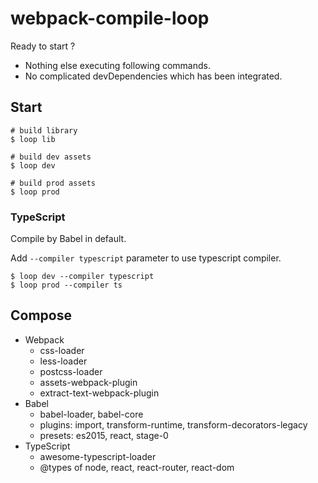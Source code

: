 # webpack-compile-loop

Ready to start ?

- Nothing else executing following commands.
- No complicated devDependencies which has been integrated.

## Start

```shell
# build library
$ loop lib

# build dev assets
$ loop dev

# build prod assets
$ loop prod
```

### TypeScript

Compile by Babel in default.

Add `--compiler typescript` parameter to use typescript compiler.

```shell
$ loop dev --compiler typescript
$ loop prod --compiler ts
```

## Compose

- Webpack
  - css-loader
  - less-loader
  - postcss-loader
  - assets-webpack-plugin
  - extract-text-webpack-plugin
- Babel
  - babel-loader, babel-core
  - plugins: import, transform-runtime, transform-decorators-legacy
  - presets: es2015, react, stage-0
- TypeScript
  - awesome-typescript-loader
  - @types of node, react, react-router, react-dom

